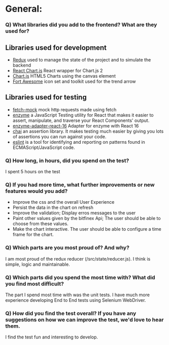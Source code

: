 # General:

### Q) What libraries did you add to the frontend? What are they used for?

## Libraries used for development
   - [Redux](https://redux.js.org/) used to manage the state of the project and to simulate the backend
   - [React Chart.js](https://github.com/jerairrest/react-chartjs-2) React wrapper for Chart.js 2
   - [Chart.js](https://github.com/chartjs/Chart.js) HTML5 Charts using the canvas element
   - [Fort Awesome](https://fontawesome.com/) icon set and toolkit used for the trend arrow

## Libraries used for testing
   - [fetch-mock](https://github.com/wheresrhys/fetch-mock) mock http requests made using fetch
   - [enzyme](https://github.com/airbnb/enzyme) a JavaScript Testing utility for React that makes it easier to assert, manipulate, and traverse your React Components' output.
   - [enzyme-adapter-react-16](https://github.com/airbnb/enzyme) Adapter for enzyme with React 16
   - [chai](https://github.com/chaijs/chai) an assertion library. It makes testing much easier by giving you lots of assertions you can run against your code.
   - [eslint](https://github.com/eslint/eslint) is a tool for identifying and reporting on patterns found in ECMAScript/JavaScript code.

### Q) How long, in hours, did you spend on the test?

I spent 5 hours on the test

### Q) If you had more time, what further improvements or new features would you add?

   - Improve the css and the overall User Experience
   - Persist the data in the chart on refresh
   - Improve the validation; Display erros messages to the user
   - Paint other values given by the bitfinex Api; The user should be able to choose from these values.
   - Make the chart interactive. The user should be able to configure a time frame for the chart.

### Q) Which parts are you most proud of? And why?

I am most proud of the redux reducer (/src/state/reducer.js). I think is simple, logic and maintainable.

### Q) Which parts did you spend the most time with? What did you find most difficult?

The part I spend most time with was the unit tests. I have much more experience developing End to End tests using Selenium WebDriver.

### Q) How did you find the test overall? If you have any suggestions on how we can improve the test, we'd love to hear them.

I find the test fun and interesting to develop.
